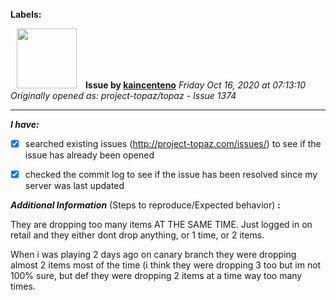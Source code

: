 **Labels:**



<a href="https://github.com/kaincenteno"><img src="https://avatars3.githubusercontent.com/u/26943220?v=4" width="96" height="96" hspace="10"></img></a> **Issue by [kaincenteno](https://github.com/kaincenteno)**
_Friday Oct 16, 2020 at 07:13:10_
_Originally opened as: project-topaz/topaz - Issue 1374_

----

<!-- place 'x' mark between square [] brackets to checkmark box -->
**_I have:_**

- [x] searched existing issues (http://project-topaz.com/issues/) to see if the issue has already been opened
- [x] checked the commit log to see if the issue has been resolved since my server was last updated

**_Additional Information_** (Steps to reproduce/Expected behavior) **:** 

They are dropping too many items AT THE SAME TIME. Just logged in on retail and they either dont drop anything, or 1 time, or 2 items. 

When i was playing 2 days ago on canary branch they were dropping almost 2 items most of the time (i think they were dropping 3 too but im not 100% sure, but def they were dropping 2 items at a time way too many times.
